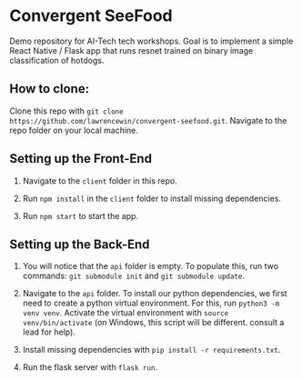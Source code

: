# Convergent SeeFood

Demo repository for AI-Tech tech workshops. Goal is to implement a simple React Native / Flask app that runs resnet trained on binary image classification of hotdogs.

## How to clone:

Clone this repo with `git clone https://github.com/lawrencewin/convergent-seefood.git`. Navigate to the repo folder on your local machine.

## Setting up the Front-End

1. Navigate to the `client` folder in this repo.

2. Run `npm install` in the `client` folder to install missing dependencies.

3. Run `npm start` to start the app.

## Setting up the Back-End

1. You will notice that the `api` folder is empty. To populate this, run two commands: `git submodule init` and `git submodule update`.

2. Navigate to the `api` folder. To install our python dependencies, we first need to create a python virtual environment. For this, run `python3 -m venv venv`. Activate the virtual environment with `source venv/bin/activate` (on Windows, this script will be different. consult a lead for help).

3. Install missing dependencies with `pip install -r requirements.txt`.

4. Run the flask server with `flask run`.